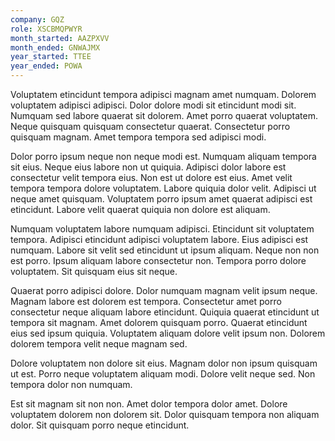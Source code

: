 ```yaml
---
company: GQZ
role: XSCBMQPWYR
month_started: AAZPXVV
month_ended: GNWAJMX
year_started: TTEE
year_ended: POWA
---
```


Voluptatem etincidunt tempora adipisci magnam amet numquam. Dolorem voluptatem adipisci adipisci. Dolor dolore modi sit etincidunt modi sit. Numquam sed labore quaerat sit dolorem. Amet porro quaerat voluptatem. Neque quisquam quisquam consectetur quaerat. Consectetur porro quisquam magnam. Amet tempora tempora sed adipisci modi.

Dolor porro ipsum neque non neque modi est. Numquam aliquam tempora sit eius. Neque eius labore non ut quiquia. Adipisci dolor labore est consectetur velit tempora eius. Non est ut dolore est eius. Amet velit tempora tempora dolore voluptatem. Labore quiquia dolor velit. Adipisci ut neque amet quisquam. Voluptatem porro ipsum amet quaerat adipisci est etincidunt. Labore velit quaerat quiquia non dolore est aliquam.

Numquam voluptatem labore numquam adipisci. Etincidunt sit voluptatem tempora. Adipisci etincidunt adipisci voluptatem labore. Eius adipisci est numquam. Labore sit velit sed etincidunt ut ipsum aliquam. Neque non non est porro. Ipsum aliquam labore consectetur non. Tempora porro dolore voluptatem. Sit quisquam eius sit neque.

Quaerat porro adipisci dolore. Dolor numquam magnam velit ipsum neque. Magnam labore est dolorem est tempora. Consectetur amet porro consectetur neque aliquam labore etincidunt. Quiquia quaerat etincidunt ut tempora sit magnam. Amet dolorem quisquam porro. Quaerat etincidunt eius sed ipsum quiquia. Voluptatem aliquam dolore velit ipsum non. Dolorem dolorem tempora velit neque magnam sed.

Dolore voluptatem non dolore sit eius. Magnam dolor non ipsum quisquam ut est. Porro neque voluptatem aliquam modi. Dolore velit neque sed. Non tempora dolor non numquam.

Est sit magnam sit non non. Amet dolor tempora dolor amet. Dolore voluptatem dolorem non dolorem sit. Dolor quisquam tempora non aliquam dolor. Sit quisquam porro neque etincidunt.
    